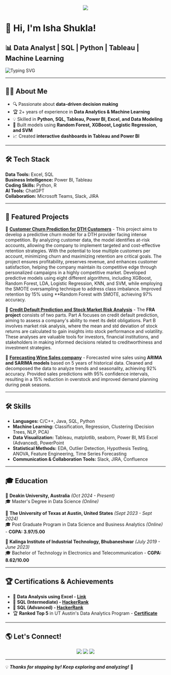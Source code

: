 <p align="center">
  <img src="https://capsule-render.vercel.app/api?text=Hey+Everyone!🕹️&animation=fadeIn&type=waving&color=#6F00FF&height=100"/>
</p>

# 👋 Hi, I'm **Isha Shukla**!  
## 📊 Data Analyst | SQL | Python | Tableau | Machine Learning  

![Typing SVG](https://readme-typing-svg.herokuapp.com?font=Fira+Code&pause=1000&color=36BCF7&width=600&lines=Turning+Data+into+Actionable+Insights!;SQL+%7C+Python+%7C+Tableau+%7C+Power+BI+%7C+ML;Passionate+about+Data+Analytics+and+Visualization!+🚀)  

---

## 👩‍💻 About Me  
- 🔍 Passionate about **data-driven decision making**  
- 🏆 2+ years of experience in **Data Analytics & Machine Learning**  
- 💡 Skilled in **Python, SQL, Tableau, Power BI, Excel, and Data Modeling**  
- 🚀 Built models using **Random Forest, XGBoost, Logistic Regression, and SVM**  
- 📈 Created **interactive dashboards in Tableau and Power BI**  

---

## 🛠 Tech Stack
**Data Tools:** Excel, SQL  
**Business Intelligence:** Power BI, Tableau  
**Coding Skills:** Python, R  
**AI Tools:** ChatGPT  
**Collaboration:** Microsoft Teams, Slack, JIRA  

---

## 📌 Featured Projects  
🔹 **[Customer Churn Prediction for DTH Customers](https://github.com/Isha03Shukla/Capstone-Project-Customer-Churn)** - This project aims to develop a predictive churn model for a DTH provider facing intense competition. By analyzing customer data, the model identifies at-risk accounts, allowing the company to implement targeted and cost-effective retention strategies. With the potential to lose multiple customers per account, minimizing churn and maximizing retention are critical goals. The project ensures profitability, preserves revenue, and enhances customer satisfaction, helping the company maintain its competitive edge through personalized campaigns in a highly competitive market. Developed predictive models using eight different algorithms, including XGBoost, Random Forest, LDA, Logistic Regression, KNN, and SVM, while employing the SMOTE oversampling technique to address class imbalance. Improved retention by 15% using **Random Forest with SMOTE, achieving 97% accuracy.

🔹 **[Credit Default Prediction and Stock Market Risk Analysis](https://github.com/Isha03Shukla/Finance-and-Risk-Analytics)** - The **FRA project** consists of two parts. Part A focuses on credit default prediction, aiming to assess a company's ability to meet its debt obligations. Part B involves market risk analysis, where the mean and std deviation of stock returns are calculated to gain insights into stock performance and volatility. These analyses are valuable tools for investors, financial institutions, and stakeholders in making informed decisions related to creditworthiness and investment strategies.

🔹 **[Forecasting Wine Sales company](https://github.com/Isha03Shukla/Time-Series-Analysis---Forecasting-Wine-Sales-for-ABC-Estate-Wines-company)** - Forecasted wine sales using **ARIMA and SARIMA models** based on 5 years of historical data. Cleaned and decomposed the data to analyze trends and seasonality, achieving 92% accuracy. Provided sales predictions with 95% confidence intervals, resulting in a 15% reduction in overstock and improved demand planning during peak seasons.

---
## 🛠 Skills  
- **Languages:** C/C++, Java, SQL, Python  
- **Machine Learning:** Classification, Regression, Clustering (Decision Trees, NLP, PCA)  
- **Data Visualization:** Tableau, matplotlib, seaborn, Power BI, MS Excel (Advanced), PowerPoint  
- **Statistical Methods:** EDA, Outlier Detection, Hypothesis Testing, ANOVA, Feature Engineering, Time Series Forecasting  
- **Communication & Collaboration Tools:** Slack, JIRA, Confluence  

---

## 🎓 Education  
📌 **Deakin University, Australia** *(Oct 2024 - Present)*  
🎓 Master's Degree in Data Science *(Online)*  

📌 **The University of Texas at Austin, United States** *(Sept 2023 - Sept 2024)*  
🎓 Post Graduate Program in Data Science and Business Analytics *(Online)* - **CGPA: 3.97/5.00**  

📌 **Kalinga Institute of Industrial Technology, Bhubaneshwar** *(July 2019 - June 2023)*  
🎓 Bachelor of Technology in Electronics and Telecommunication - **CGPA: 8.62/10.00**  

---

## 🏆 Certifications & Achievements  
- 🏅 **Data Analysis using Excel - [Link](https://drive.google.com/file/d/12f-9hRBIKwLAQNkW5BYDM-b4dSrjB4za/view?usp=sharing)**  
- 🏅 **SQL (Intermediate) - [HackerRank](https://www.hackerrank.com/certificates/292eb4845c20)**  
- 🏅 **SQL (Advanced) - [HackerRank](https://www.hackerrank.com/certificates/940a1fd2fdab)**  
- 🏆 **Ranked Top 5** in UT Austin's Data Analytics Program - **[Certificate](https://drive.google.com/file/d/1ewu6lVY8S54fZe0z9KLER44fi00S4W54/view?usp=sharing)**  

---

## 🌎 Let's Connect!  
<p align="center">
  <a href="[https://linkedin.com/in/isha-shukla](https://www.linkedin.com/in/isha-shukla-184250211/)"><img src="https://img.shields.io/badge/LinkedIn-0A66C2?style=for-the-badge&logo=linkedin&logoColor=white"/></a>  
  <a href="[https://github.com/IshaShukla](https://github.com/Isha03Shukla)"><img src="https://img.shields.io/badge/GitHub-181717?style=for-the-badge&logo=github&logoColor=white"/></a>  
  <a href="mailto:isha03shukla04@gmail.com"><img src="https://img.shields.io/badge/Email-D14836?style=for-the-badge&logo=gmail&logoColor=white"/></a>  
</p>  

---

💡 **_Thanks for stopping by! Keep exploring and analyzing!_** 🚀  
